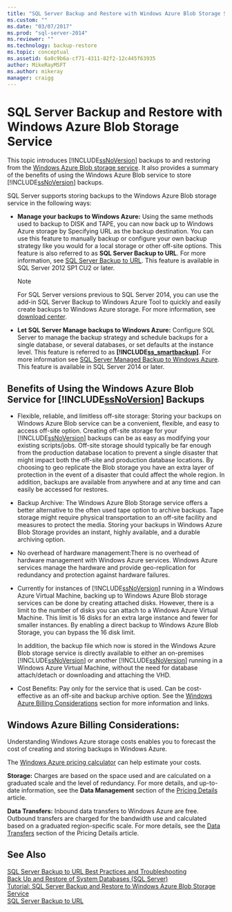 ```yaml
---
title: "SQL Server Backup and Restore with Windows Azure Blob Storage Service | Microsoft Docs"
ms.custom: ""
ms.date: "03/07/2017"
ms.prod: "sql-server-2014"
ms.reviewer: ""
ms.technology: backup-restore
ms.topic: conceptual
ms.assetid: 6a0c9b6a-cf71-4311-82f2-12c445f63935
author: MikeRayMSFT
ms.author: mikeray
manager: craigg
---
```

# SQL Server Backup and Restore with Windows Azure Blob Storage Service
  This topic introduces [!INCLUDE[ssNoVersion](../../includes/ssnoversion-md.md)] backups to and restoring from the [Windows Azure Blob storage service](http://www.windowsazure.com/develop/net/how-to-guides/blob-storage/). It also provides a summary of the benefits of using the Windows Azure Blob service to store [!INCLUDE[ssNoVersion](../../includes/ssnoversion-md.md)] backups.  
  
 SQL Server supports storing backups to the Windows Azure Blob storage service in the following ways:  
  
-   **Manage your backups  to Windows Azure:** Using the same methods used to backup to DISK and TAPE, you can now back up to Windows Azure storage by Specifying URL as the backup destination.  You can use this feature to manually backup or configure your own backup strategy like you would for a local storage or other off-site options. This feature is also referred to as **SQL Server Backup to URL**. For more information, see [SQL Server Backup to URL](sql-server-backup-to-url.md). This feature is available in SQL Server 2012 SP1 CU2 or later.  
  
    > [!NOTE]  
    >  For SQL Server versions previous to SQL Server 2014, you can use the add-in SQL Server Backup to Windows Azure Tool to quickly and easily create backups to Windows Azure storage. For more information, see [download center](http://go.microsoft.com/fwlink/?LinkID=324399).  
  
-   **Let SQL Server Manage backups to Windows Azure:** Configure SQL Server to manage the backup strategy and schedule backups for a single database, or several databases, or set defaults at the instance level. This feature is referred to as  **[!INCLUDE[ss_smartbackup](../../includes/ss-smartbackup-md.md)]**. For more information see [SQL Server Managed  Backup to Windows Azure](sql-server-managed-backup-to-microsoft-azure.md). This feature is available in SQL Server 2014 or later.  
  
## Benefits of Using the Windows Azure Blob Service for [!INCLUDE[ssNoVersion](../../includes/ssnoversion-md.md)] Backups  
  
-   Flexible, reliable, and limitless off-site storage: Storing your backups on Windows Azure Blob service can be a convenient, flexible, and easy to access off-site option. Creating off-site storage for your [!INCLUDE[ssNoVersion](../../includes/ssnoversion-md.md)] backups can be as easy as modifying your existing scripts/jobs. Off-site storage should typically be far enough from the production database location to prevent a single disaster that might impact both the off-site and production database locations. By choosing to geo replicate the Blob storage you have an extra layer of protection in the event of a disaster that could affect the whole region. In addition, backups are available from anywhere and at any time and can easily be accessed for restores.  
  
-   Backup Archive: The Windows Azure Blob Storage service offers a better alternative to the often used tape option to archive backups. Tape storage might require physical transportation to an off-site facility and measures to protect the media. Storing your backups in Windows Azure Blob Storage provides an instant, highly available, and a durable archiving option.  
  
-   No overhead of hardware management:There is no overhead of hardware management with Windows Azure services. Windows Azure services manage the hardware and provide geo-replication for redundancy and protection against hardware failures.  
  
-   Currently for instances of [!INCLUDE[ssNoVersion](../../includes/ssnoversion-md.md)] running in a Windows Azure Virtual Machine, backing up to Windows Azure Blob storage services can be done by creating attached disks. However, there is a limit to the number of disks you can attach to a Windows Azure Virtual Machine. This limit is 16 disks for an extra large instance and fewer for smaller instances. By enabling a direct backup to Windows Azure Blob Storage, you can bypass the 16 disk limit.  
  
     In addition, the backup file which now is stored in the Windows Azure Blob storage service is directly available to either an on-premises [!INCLUDE[ssNoVersion](../../includes/ssnoversion-md.md)] or another [!INCLUDE[ssNoVersion](../../includes/ssnoversion-md.md)] running in a Windows Azure Virtual Machine, without the need for database attach/detach or downloading and attaching the VHD.  
  
-   Cost Benefits: Pay only for the service that is used. Can be cost-effective as an off-site and backup archive option. See the [Windows Azure Billing Considerations](#Billing) section for more information and links.  
  
##  <a name="Billing"></a> Windows Azure Billing Considerations:  
 Understanding Windows Azure storage costs enables you to forecast the cost of creating and storing backups in Windows Azure.  
  
 The [Windows Azure pricing calculator](http://go.microsoft.com/fwlink/?LinkId=277060) can help estimate your costs.  
  
 **Storage:** Charges are based on the space used and are calculated on a graduated scale and the level of redundancy. For more details, and up-to-date information, see the **Data Management** section of the [Pricing Details](http://go.microsoft.com/fwlink/?LinkId=277059) article.  
  
 **Data Transfers:** Inbound data transfers to Windows Azure are free. Outbound transfers are charged for the bandwidth use and calculated based on a graduated region-specific scale. For more details, see the [Data Transfers](http://go.microsoft.com/fwlink/?LinkId=277061) section of the Pricing Details article.  
  
## See Also  
 [SQL Server Backup to URL Best Practices and Troubleshooting](sql-server-backup-to-url-best-practices-and-troubleshooting.md)   
 [Back Up and Restore of System Databases &#40;SQL Server&#41;](back-up-and-restore-of-system-databases-sql-server.md)   
 [Tutorial: SQL Server Backup and Restore to Windows Azure Blob Storage Service](../tutorial-sql-server-backup-and-restore-to-azure-blob-storage-service.md)   
 [SQL Server Backup to URL](sql-server-backup-to-url.md)  
  
  
